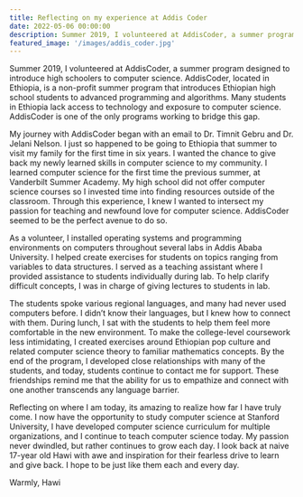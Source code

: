 ```yaml
---
title: Reflecting on my experience at Addis Coder
date: 2022-05-06 00:00:00
description: Summer 2019, I volunteered at AddisCoder, a summer program designed to introduce high schoolers to computer science.
featured_image: '/images/addis_coder.jpg'
---
```


Summer 2019, I volunteered at AddisCoder, a summer program designed to introduce high schoolers to computer science. AddisCoder, located in Ethiopia, is a non-profit summer program that introduces Ethiopian high school students to advanced programming and algorithms. Many students in Ethiopia lack access to technology and exposure to computer science. AddisCoder is one of the only programs working to bridge this gap. 

My journey with AddisCoder began with an email to Dr. Timnit Gebru and Dr. Jelani Nelson. I just so happened to be going to Ethiopia that summer to visit my family for the first time in six years. I wanted the chance to give back my newly learned skills in computer science to my community. I learned computer science for the first time the previous summer, at Vanderbilt Summer Academy. My high school did not offer computer science courses so I invested time into finding resources outside of the classroom. Through this experience, I knew I wanted to intersect my passion for teaching and newfound love for computer science. AddisCoder seemed to be the perfect avenue to do so.

As a volunteer, I installed operating systems and programming environments on computers throughout several labs in Addis Ababa University. I helped create exercises for students on topics ranging from variables to data structures. I served as a teaching assistant where I provided assistance to students individually during lab. To help clarify difficult concepts, I was in charge of giving lectures to students in lab.

The students spoke various regional languages, and many had never used computers before. I didn’t know their languages, but I knew how to connect with them. During lunch, I sat with the students to help them feel more comfortable in the new environment. To make the college-level coursework less intimidating, I created exercises around Ethiopian pop culture and related computer science theory to familiar mathematics concepts. By the end of the program, I developed close relationships with many of the students, and today, students continue to contact me for support. These friendships remind me that the ability for us to empathize and connect with one another transcends any language barrier.  

Reflecting on where I am today, its amazing to realize how far I have truly come. I now have the opportunity to study computer science at Stanford University, I have developed computer science curriculum for multiple organizations, and I continue to teach computer science today. My passion never dwindled, but rather continues to grow each day. I look back at naive 17-year old Hawi with awe and inspiration for their fearless drive to learn and give back. I hope to be just like them each and every day.

Warmly, Hawi

